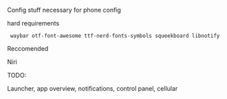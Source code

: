 Config stuff necessary for phone config

hard requirements

```
 waybar otf-font-awesome ttf-nerd-fonts-symbols squeekboard libnotify
```

Reccomended

Niri

TODO:

Launcher, app overview, notifications, control panel, cellular
